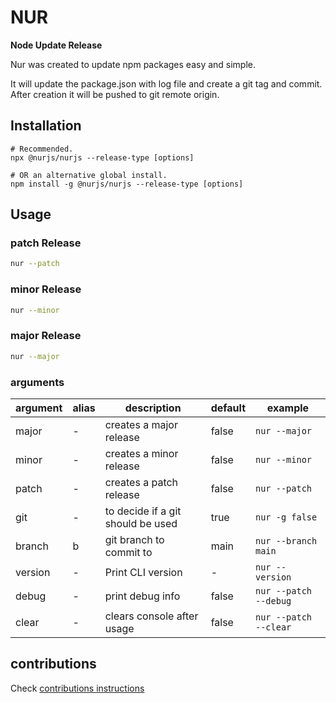# NUR

**Node Update Release**

Nur was created to update npm packages easy and simple.

It will update the package.json with log file and create a git tag and commit.
After creation it will be pushed to git remote origin.

## Installation

```
# Recommended.
npx @nurjs/nurjs --release-type [options]

# OR an alternative global install.
npm install -g @nurjs/nurjs --release-type [options]
```

## Usage

### patch Release

```sh
nur --patch
```

### minor Release

```sh
nur --minor
```

### major Release

```sh
nur --major
```

### arguments

| argument | alias | description                       | default | example               |
| -------- | ----- | --------------------------------- | ------- | --------------------- |
| major    | -     | creates a major release           | false   | `nur --major`         |
| minor    | -     | creates a minor release           | false   | `nur --minor`         |
| patch    | -     | creates a patch release           | false   | `nur --patch`         |
| git      | -     | to decide if a git should be used | true    | `nur -g false`        |
| branch   | b     | git branch to commit to           | main    | `nur --branch main`   |
| version  | -     | Print CLI version                 | -       | `nur --version`       |
| debug    | -     | print debug info                  | false   | `nur --patch --debug` |
| clear    | -     | clears console after usage        | false   | `nur --patch --clear` |

## contributions

Check [contributions instructions](./CONTRIBUTING.md)

